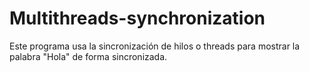# Multithreads-synchronization
Este programa usa la sincronización de hilos o threads para mostrar la palabra "Hola" de forma sincronizada.
